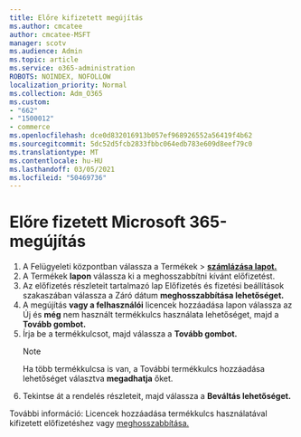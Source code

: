 ```yaml
---
title: Előre kifizetett megújítás
ms.author: cmcatee
author: cmcatee-MSFT
manager: scotv
ms.audience: Admin
ms.topic: article
ms.service: o365-administration
ROBOTS: NOINDEX, NOFOLLOW
localization_priority: Normal
ms.collection: Adm_O365
ms.custom:
- "662"
- "1500012"
- commerce
ms.openlocfilehash: dce0d832016913b057ef968926552a56419f4b62
ms.sourcegitcommit: 5dc52d5fcb2833fbbc064edb783e609d8eef79c0
ms.translationtype: MT
ms.contentlocale: hu-HU
ms.lasthandoff: 03/05/2021
ms.locfileid: "50469736"
---
```

# <a name="prepaid-microsoft-365-renewal"></a>Előre fizetett Microsoft 365-megújítás

1. A Felügyeleti központban válassza  a Termékek \> **[számlázása lapot.](https://go.microsoft.com/fwlink/p/?linkid=842054)**
2. A Termékek **lapon** válassza ki a meghosszabbítni kívánt előfizetést.
3. Az előfizetés részleteit tartalmazó  lap Előfizetés és fizetési beállítások szakaszában válassza a Záró dátum **meghosszabbítása lehetőséget.**
4. A megújítás **vagy a felhasználói** licencek hozzáadása lapon válassza az Új és **még** nem használt termékkulcs használata lehetőséget, majd a **Tovább gombot.**
5. Írja be a termékkulcsot, majd válassza a **Tovább gombot.**
    > [!NOTE]
    > Ha több termékkulcsa is van, a További termékkulcs hozzáadása lehetőséget választva **megadhatja** őket.
6. Tekintse át a rendelés részleteit, majd válassza a **Beváltás lehetőséget.**

További információ: Licencek hozzáadása termékkulcs használatával kifizetett előfizetéshez vagy [meghosszabbítása.](https://docs.microsoft.com/microsoft-365/commerce/licenses/add-licenses-using-product-key)